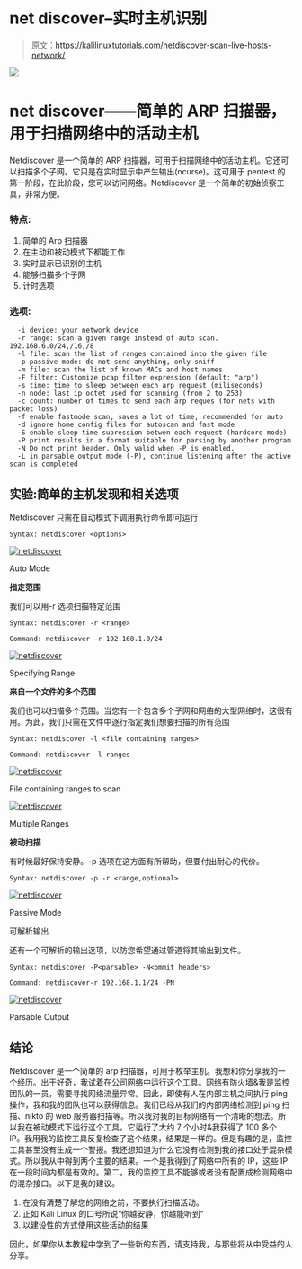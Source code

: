 # net discover–实时主机识别

> 原文：<https://kalilinuxtutorials.com/netdiscover-scan-live-hosts-network/>

[![](img/6e92de0b29c052e0d6f1413ed03edbd7.png)](https://kalilinuxtutorials.com/wp-content/uploads/2017/03/netdiscover-1-auto.jpg)

# net discover——简单的 ARP 扫描器，用于扫描网络中的活动主机

Netdiscover 是一个简单的 ARP 扫描器，可用于扫描网络中的活动主机。它还可以扫描多个子网。它只是在实时显示中产生输出(ncurse)。这可用于 pentest 的第一阶段，在此阶段，您可以访问网络。Netdiscover 是一个简单的初始侦察工具，非常方便。

### 特点:

1.  简单的 Arp 扫描器
2.  在主动和被动模式下都能工作
3.  实时显示已识别的主机
4.  能够扫描多个子网
5.  计时选项

### 选项:

```
  -i device: your network device
  -r range: scan a given range instead of auto scan. 192.168.6.0/24,/16,/8
  -l file: scan the list of ranges contained into the given file
  -p passive mode: do not send anything, only sniff
  -m file: scan the list of known MACs and host names
  -F filter: Customize pcap filter expression (default: "arp")
  -s time: time to sleep between each arp request (miliseconds)
  -n node: last ip octet used for scanning (from 2 to 253)
  -c count: number of times to send each arp reques (for nets with packet loss)
  -f enable fastmode scan, saves a lot of time, recommended for auto
  -d ignore home config files for autoscan and fast mode
  -S enable sleep time supression betwen each request (hardcore mode)
  -P print results in a format suitable for parsing by another program
  -N Do not print header. Only valid when -P is enabled.
  -L in parsable output mode (-P), continue listening after the active scan is completed
```

## 实验:简单的主机发现和相关选项

Netdiscover 只需在自动模式下调用执行命令即可运行

```
Syntax: netdiscover <options>

```

[![netdiscover](img/4c408e6bd1e350959f0976df648b6a4d.png)](http://kalilinuxtutorials.com/netdiscover-1-auto/)

Auto Mode

**指定范围**

我们可以用-r 选项扫描特定范围

```
Syntax: netdiscover -r <range>

Command: netdiscover -r 192.168.1.0/24
```

[![netdiscover](img/8a559aee31561958acb788ea33448193.png)](http://kalilinuxtutorials.com/wp-content/uploads/2017/03/netdiscover-1-range.jpg)

Specifying Range

**来自一个文件的多个范围**

我们也可以扫描多个范围。当您有一个包含多个子网和网络的大型网络时，这很有用。为此，我们只需在文件中逐行指定我们想要扫描的所有范围

```
Syntax: netdiscover -l <file containing ranges>

Command: netdiscover -l ranges
```

[![netdiscover](img/7ecd2d7d6256d88d5de7a300f7abf5d9.png)](http://kalilinuxtutorials.com/netdiscover-2-rangesfile/)

File containing ranges to scan

[![netdiscover](img/523b620c251a1cc46487043bba930bca.png)](http://kalilinuxtutorials.com/netdiscover-1-rangesfile/)

Multiple Ranges

**被动扫描**

有时候最好保持安静。-p 选项在这方面有所帮助，但要付出耐心的代价。

```
Syntax: netdiscover -p -r <range,optional> 
```

[![netdiscover](img/70c8566bd632ec60b96e9e8d201bddf0.png)](http://kalilinuxtutorials.com/netdiscover-2-passive/)

Passive Mode

可解析输出

还有一个可解析的输出选项，以防您希望通过管道将其输出到文件。

```
Syntax: netdiscover -P<parsable> -N<ommit headers>

Command: netdiscover-r 192.168.1.1/24 -PN

```

[![netdiscover](img/c20407692f3dd03b3c1130f58c5b7760.png)](http://kalilinuxtutorials.com/netdiscover-1-parsable-output/)

Parsable Output

## 结论

Netdiscover 是一个简单的 arp 扫描器，可用于枚举主机。我想和你分享我的一个经历。出于好奇，我试着在公司网络中运行这个工具。网络有防火墙&我是监控团队的一员，需要寻找网络流量异常。因此，即使有人在内部主机之间执行 ping 操作，我和我的团队也可以获得信息。我们已经从我们的内部网络检测到 ping 扫描、nikto 的 web 服务器扫描等。所以我对我的目标网络有一个清晰的想法。所以我在被动模式下运行这个工具。它运行了大约 7 个小时&我获得了 100 多个 IP。我用我的监控工具反复检查了这个结果，结果是一样的。但是有趣的是，监控工具甚至没有生成一个警报。我还想知道为什么它没有检测到我的接口处于混杂模式。所以我从中得到两个主要的结果。一个是我得到了网络中所有的 IP，这些 IP 在一段时间内都是有效的。第二，我的监控工具不能够或者没有配置成检测网络中的混杂接口。以下是我的建议。

1.  在没有清楚了解您的网络之前，不要执行扫描活动。
2.  正如 Kali Linux 的口号所说“你越安静，你越能听到”
3.  以建设性的方式使用这些活动的结果

因此，如果你从本教程中学到了一些新的东西，请支持我，与那些将从中受益的人分享。